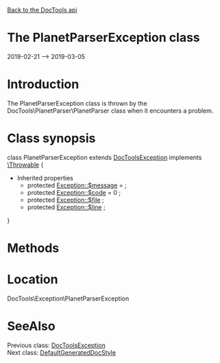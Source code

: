 [Back to the DocTools api](https://github.com/lingtalfi/DocTools/blob/master/doc/api/DocTools.md)



The PlanetParserException class
================
2019-02-21 --> 2019-03-05






Introduction
============

The PlanetParserException class is thrown by the
DocTools\PlanetParser\PlanetParser class when it encounters a problem.



Class synopsis
==============


class <span class="pl-k">PlanetParserException</span> extends [DocToolsException](https://github.com/lingtalfi/DocTools/blob/master/doc/api/DocTools/Exception/DocToolsException.md) implements [\Throwable](http://php.net/manual/en/class.throwable.php) {

- Inherited properties
    - protected  [Exception::$message](#property-message) =  ;
    - protected  [Exception::$code](#property-code) = 0 ;
    - protected  [Exception::$file](#property-file) ;
    - protected  [Exception::$line](#property-line) ;

}






Methods
==============






Location
=============
DocTools\Exception\PlanetParserException


SeeAlso
==============
Previous class: [DocToolsException](https://github.com/lingtalfi/DocTools/blob/master/doc/api/DocTools/Exception/DocToolsException.md)<br>Next class: [DefaultGeneratedDocStyle](https://github.com/lingtalfi/DocTools/blob/master/doc/api/DocTools/GeneratedDocStyle/DefaultGeneratedDocStyle.md)<br>
